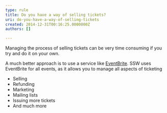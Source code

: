 ```yaml
---
type: rule
title: Do you have a way of selling tickets?
uri: do-you-have-a-way-of-selling-tickets
created: 2014-12-31T00:16:25.0000000Z
authors: []

---
```


Managing the process of selling tickets can be very time consuming if you try and do it on your own. ​​
 
​A much better approach is to use a service like [EventBrite](http&#58;//www.eventbrite.com/). SSW uses EventBrite for all events, as it allows you to manage all aspects of ticketing

- Selling
- Refunding
- Marketing
- Mailing lists
- Issuing more tickets
- And much more​
